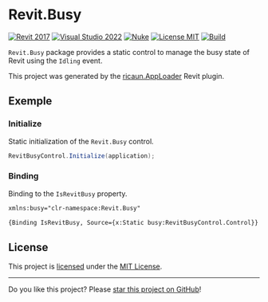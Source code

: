 # Revit.Busy

[![Revit 2017](https://img.shields.io/badge/Revit-2017+-blue.svg)](../..)
[![Visual Studio 2022](https://img.shields.io/badge/Visual%20Studio-2022-blue)](../..)
[![Nuke](https://img.shields.io/badge/Nuke-Build-blue)](https://nuke.build/)
[![License MIT](https://img.shields.io/badge/License-MIT-blue.svg)](LICENSE)
[![Build](../../actions/workflows/Build.yml/badge.svg)](../../actions)

`Revit.Busy` package provides a static control to manage the busy state of Revit using the `Idling` event.

This project was generated by the [ricaun.AppLoader](https://ricaun.com/AppLoader/) Revit plugin.

## Exemple
### Initialize
Static initialization of the `Revit.Busy` control.
```c#
RevitBusyControl.Initialize(application);
```

### Binding

Binding to the `IsRevitBusy` property.
```xml
xmlns:busy="clr-namespace:Revit.Busy"
```
```xml
{Binding IsRevitBusy, Source={x:Static busy:RevitBusyControl.Control}}
```

## License

This project is [licensed](LICENSE) under the [MIT License](https://en.wikipedia.org/wiki/MIT_License).

---

Do you like this project? Please [star this project on GitHub](../../stargazers)!